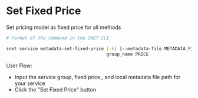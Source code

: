 # Set Fixed Price

Set pricing model as fixed price for all methods

<ImageViewer src="/assets/images/products/AIMarketplace/TUI/SetServiceFixedPricePage.webp" alt="Set Fixed Price page"/>

```bash
# Format of the command in the SNET CLI

snet service metadata-set-fixed-price [-h] [--metadata-file METADATA_FILE]
                                      group_name PRICE
```

User Flow:

* Input the service group, fixed price,, and local metadata file path for your service
* Click the "Set Fixed Price" button
